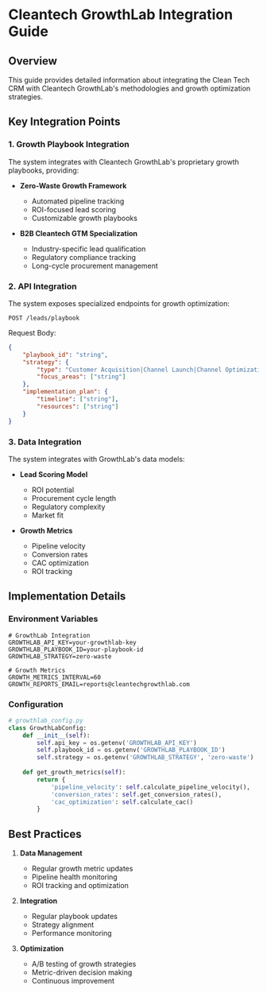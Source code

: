 # Cleantech GrowthLab Integration Guide

## Overview

This guide provides detailed information about integrating the Clean Tech CRM with Cleantech GrowthLab's methodologies and growth optimization strategies.

## Key Integration Points

### 1. Growth Playbook Integration

The system integrates with Cleantech GrowthLab's proprietary growth playbooks, providing:

- **Zero-Waste Growth Framework**
  - Automated pipeline tracking
  - ROI-focused lead scoring
  - Customizable growth playbooks

- **B2B Cleantech GTM Specialization**
  - Industry-specific lead qualification
  - Regulatory compliance tracking
  - Long-cycle procurement management

### 2. API Integration

The system exposes specialized endpoints for growth optimization:

```http
POST /leads/playbook
```

Request Body:
```json
{
    "playbook_id": "string",
    "strategy": {
        "type": "Customer Acquisition|Channel Launch|Channel Optimization",
        "focus_areas": ["string"]
    },
    "implementation_plan": {
        "timeline": ["string"],
        "resources": ["string"]
    }
}
```

### 3. Data Integration

The system integrates with GrowthLab's data models:

- **Lead Scoring Model**
  - ROI potential
  - Procurement cycle length
  - Regulatory complexity
  - Market fit

- **Growth Metrics**
  - Pipeline velocity
  - Conversion rates
  - CAC optimization
  - ROI tracking

## Implementation Details

### Environment Variables

```env
# GrowthLab Integration
GROWTHLAB_API_KEY=your-growthlab-key
GROWTHLAB_PLAYBOOK_ID=your-playbook-id
GROWTHLAB_STRATEGY=zero-waste

# Growth Metrics
GROWTH_METRICS_INTERVAL=60
GROWTH_REPORTS_EMAIL=reports@cleantechgrowthlab.com
```

### Configuration

```python
# growthlab_config.py
class GrowthLabConfig:
    def __init__(self):
        self.api_key = os.getenv('GROWTHLAB_API_KEY')
        self.playbook_id = os.getenv('GROWTHLAB_PLAYBOOK_ID')
        self.strategy = os.getenv('GROWTHLAB_STRATEGY', 'zero-waste')
        
    def get_growth_metrics(self):
        return {
            'pipeline_velocity': self.calculate_pipeline_velocity(),
            'conversion_rates': self.get_conversion_rates(),
            'cac_optimization': self.calculate_cac()
        }
```

## Best Practices

1. **Data Management**
   - Regular growth metric updates
   - Pipeline health monitoring
   - ROI tracking and optimization

2. **Integration**
   - Regular playbook updates
   - Strategy alignment
   - Performance monitoring

3. **Optimization**
   - A/B testing of growth strategies
   - Metric-driven decision making
   - Continuous improvement
